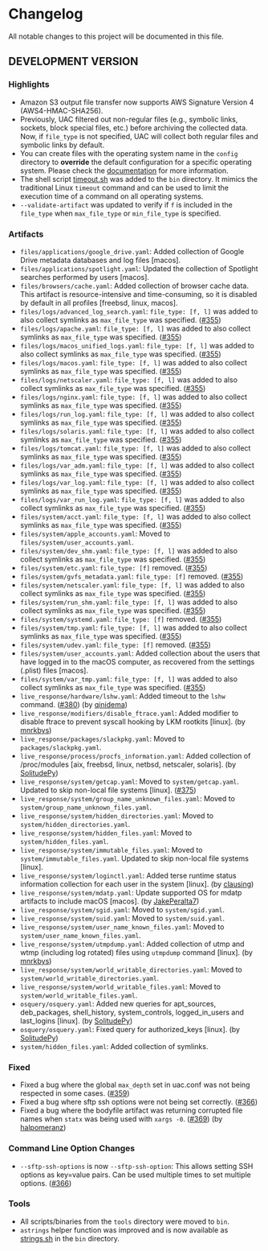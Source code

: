 # Changelog

All notable changes to this project will be documented in this file.

## DEVELOPMENT VERSION

### Highlights

- Amazon S3 output file transfer now supports AWS Signature Version 4 (AWS4-HMAC-SHA256).
- Previously, UAC filtered out non-regular files (e.g., symbolic links, sockets, block special files, etc.) before archiving the collected data. Now, if `file_type` is not specified, UAC will collect both regular files and symbolic links by default.
- You can create files with the operating system name in the `config` directory to **override** the default configuration for a specific operating system. Please check the [documentation](https://tclahr.github.io/uac-docs/config_file/) for more information.
- The shell script [timeout.sh](https://github.com/tclahr/timeout.sh) was added to the `bin` directory. It mimics the traditional Linux `timeout` command and can be used to limit the execution time of a command on all operating systems.
- `--validate-artifact` was updated to verify if `f` is included in the `file_type` when `max_file_type` or `min_file_type` is specified.

### Artifacts

- `files/applications/google_drive.yaml`: Added collection of Google Drive metadata databases and log files [macos].
- `files/applications/spotlight.yaml`: Updated the collection of Spotlight searches performed by users [macos].
- `files/browsers/cache.yaml`: Added collection of browser cache data. This artifact is resource-intensive and time-consuming, so it is disabled by default in all profiles [freebsd, linux, macos].
- `files/logs/advanced_log_search.yaml`: `file_type: [f, l]` was added to also collect symlinks as `max_file_type` was specified. ([#355](https://github.com/tclahr/uac/issues/355))
- `files/logs/apache.yaml`: `file_type: [f, l]` was added to also collect symlinks as `max_file_type` was specified. ([#355](https://github.com/tclahr/uac/issues/355))
- `files/logs/macos_unified_logs.yaml`: `file_type: [f, l]` was added to also collect symlinks as `max_file_type` was specified. ([#355](https://github.com/tclahr/uac/issues/355))
- `files/logs/macos.yaml`: `file_type: [f, l]` was added to also collect symlinks as `max_file_type` was specified. ([#355](https://github.com/tclahr/uac/issues/355))
- `files/logs/netscaler.yaml`: `file_type: [f, l]` was added to also collect symlinks as `max_file_type` was specified. ([#355](https://github.com/tclahr/uac/issues/355))
- `files/logs/nginx.yaml`: `file_type: [f, l]` was added to also collect symlinks as `max_file_type` was specified. ([#355](https://github.com/tclahr/uac/issues/355))
- `files/logs/run_log.yaml`: `file_type: [f, l]` was added to also collect symlinks as `max_file_type` was specified. ([#355](https://github.com/tclahr/uac/issues/355))
- `files/logs/solaris.yaml`: `file_type: [f, l]` was added to also collect symlinks as `max_file_type` was specified. ([#355](https://github.com/tclahr/uac/issues/355))
- `files/logs/tomcat.yaml`: `file_type: [f, l]` was added to also collect symlinks as `max_file_type` was specified. ([#355](https://github.com/tclahr/uac/issues/355))
- `files/logs/var_adm.yaml`: `file_type: [f, l]` was added to also collect symlinks as `max_file_type` was specified. ([#355](https://github.com/tclahr/uac/issues/355))
- `files/logs/var_log.yaml`: `file_type: [f, l]` was added to also collect symlinks as `max_file_type` was specified. ([#355](https://github.com/tclahr/uac/issues/355))
- `files/logs/var_run_log.yaml`: `file_type: [f, l]` was added to also collect symlinks as `max_file_type` was specified. ([#355](https://github.com/tclahr/uac/issues/355))
- `files/system/acct.yaml`: `file_type: [f, l]` was added to also collect symlinks as `max_file_type` was specified. ([#355](https://github.com/tclahr/uac/issues/355))
- `files/system/apple_accounts.yaml`: Moved to `files/system/user_accounts.yaml`.
- `files/system/dev_shm.yaml`: `file_type: [f, l]` was added to also collect symlinks as `max_file_type` was specified. ([#355](https://github.com/tclahr/uac/issues/355))
- `files/system/etc.yaml`: `file_type: [f]` removed. ([#355](https://github.com/tclahr/uac/issues/355))
- `files/system/gvfs_metadata.yaml`: `file_type: [f]` removed. ([#355](https://github.com/tclahr/uac/issues/355))
- `files/system/netscaler.yaml`: `file_type: [f, l]` was added to also collect symlinks as `max_file_type` was specified. ([#355](https://github.com/tclahr/uac/issues/355))
- `files/system/run_shm.yaml`: `file_type: [f, l]` was added to also collect symlinks as `max_file_type` was specified. ([#355](https://github.com/tclahr/uac/issues/355))
- `files/system/systemd.yaml`: `file_type: [f]` removed. ([#355](https://github.com/tclahr/uac/issues/355))
- `files/system/tmp.yaml`: `file_type: [f, l]` was added to also collect symlinks as `max_file_type` was specified. ([#355](https://github.com/tclahr/uac/issues/355))
- `files/system/udev.yaml`: `file_type: [f]` removed. ([#355](https://github.com/tclahr/uac/issues/355))
- `files/system/user_accounts.yaml`: Added collection about the users that have logged in to the macOS computer, as recovered from the settings (.plist) files [macos].
- `files/system/var_tmp.yaml`: `file_type: [f, l]` was added to also collect symlinks as `max_file_type` was specified. ([#355](https://github.com/tclahr/uac/issues/355))
- `live_response/hardware/lshw.yaml`: Added timeout to the `lshw` command. ([#380](https://github.com/tclahr/uac/issues/380)) (by [qinidema](https://github.com/qinidema))
- `live_response/modifiers/disable_ftrace.yaml`: Added modifier to disable ftrace to prevent syscall hooking by LKM rootkits [linux]. (by [mnrkbys](https://github.com/mnrkbys))
- `live_response/packages/slackpkg.yaml`: Moved to `packages/slackpkg.yaml`.
- `live_response/process/procfs_information.yaml`: Added collection of /proc/modules [aix, freebsd, linux, netbsd, netscaler, solaris]. (by [SolitudePy](https://github.com/SolitudePy))
- `live_response/system/getcap.yaml`: Moved to `system/getcap.yaml`. Updated to skip non-local file systems [linux]. ([#375](https://github.com/tclahr/uac/issues/375))
- `live_response/system/group_name_unknown_files.yaml`: Moved to `system/group_name_unknown_files.yaml`.
- `live_response/system/hidden_directories.yaml`: Moved to `system/hidden_directories.yaml`.
- `live_response/system/hidden_files.yaml`: Moved to `system/hidden_files.yaml`.
- `live_response/system/immutable_files.yaml`: Moved to `system/immutable_files.yaml`. Updated to skip non-local file systems [linux].
- `live_response/system/loginctl.yaml`: Added terse runtime status information collection for each user in the system [linux]. (by [clausing](https://github.com/clausing))
- `live_response/system/mdatp.yaml`: Update supported OS for mdatp artifacts to include macOS [macos]. (by [JakePeralta7](https://github.com/JakePeralta7))
- `live_response/system/sgid.yaml`: Moved to `system/sgid.yaml`.
- `live_response/system/suid.yaml`: Moved to `system/suid.yaml`.
- `live_response/system/user_name_known_files.yaml`: Moved to `system/user_name_known_files.yaml`.
- `live_response/system/utmpdump.yaml`: Added collection of utmp and wtmp (including log rotated) files using `utmpdump` command [linux]. (by [mnrkbys](https://github.com/mnrkbys))
- `live_response/system/world_writable_directories.yaml`: Moved to `system/world_writable_directories.yaml`.
- `live_response/system/world_writable_files.yaml`: Moved to `system/world_writable_files.yaml`.
- `osquery/osquery.yaml`: Added new queries for apt_sources, deb_packages, shell_history, system_controls, logged_in_users and last_logins [linux]. (by [SolitudePy](https://github.com/SolitudePy))
- `osquery/osquery.yaml`: Fixed query for authorized_keys [linux]. (by [SolitudePy](https://github.com/SolitudePy))
- `system/hidden_files.yaml`: Added collection of symlinks.

### Fixed

- Fixed a bug where the global `max_depth` set in uac.conf was not being respected in some cases. ([#359](https://github.com/tclahr/uac/issues/359))
- Fixed a bug where sftp ssh options were not being set correctly. ([#366](https://github.com/tclahr/uac/issues/366))
- Fixed a bug where the bodyfile artifact was returning corrupted file names when `statx` was being used with `xargs -0`. ([#369](https://github.com/tclahr/uac/issues/369)) (by [halpomeranz](https://github.com/halpomeranz))

### Command Line Option Changes

- `--sftp-ssh-options` is now `--sftp-ssh-option`: This allows setting SSH options as key=value pairs. Can be used multiple times to set multiple options. ([#366](https://github.com/tclahr/uac/issues/366))

### Tools

- All scripts/binaries from the `tools` directory were moved to `bin`.
- `astrings` helper function was improved and is now available as [strings.sh](https://github.com/tclahr/strings.sh) in the `bin` directory.
